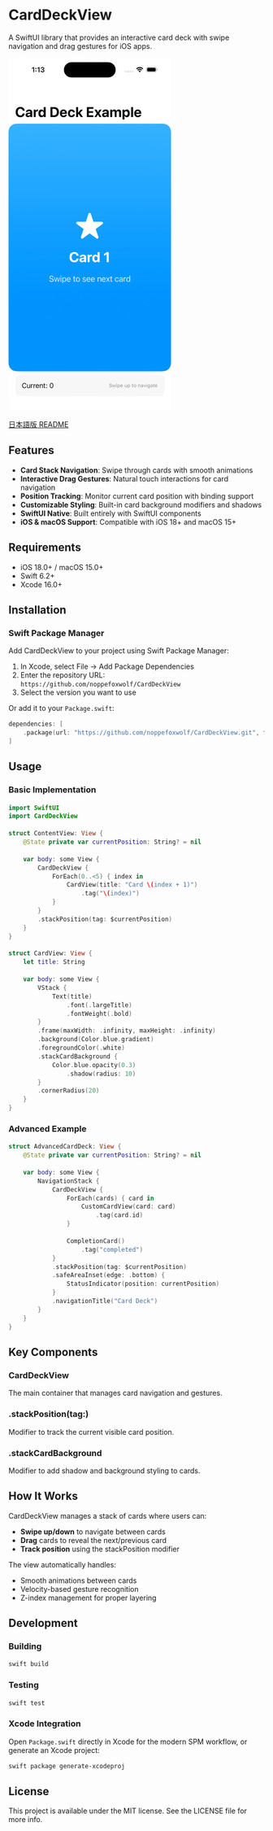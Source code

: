 # CardDeckView

A SwiftUI library that provides an interactive card deck with swipe navigation and drag gestures for iOS apps.

![Example](.github/docs/example.gif)

[日本語版 README](.github/docs/README_ja.md)

## Features

- **Card Stack Navigation**: Swipe through cards with smooth animations
- **Interactive Drag Gestures**: Natural touch interactions for card navigation
- **Position Tracking**: Monitor current card position with binding support
- **Customizable Styling**: Built-in card background modifiers and shadows
- **SwiftUI Native**: Built entirely with SwiftUI components
- **iOS & macOS Support**: Compatible with iOS 18+ and macOS 15+

## Requirements

- iOS 18.0+ / macOS 15.0+
- Swift 6.2+
- Xcode 16.0+

## Installation

### Swift Package Manager

Add CardDeckView to your project using Swift Package Manager:

1. In Xcode, select File → Add Package Dependencies
2. Enter the repository URL: `https://github.com/noppefoxwolf/CardDeckView`
3. Select the version you want to use

Or add it to your `Package.swift`:

```swift
dependencies: [
    .package(url: "https://github.com/noppefoxwolf/CardDeckView.git", from: "1.0.0")
]
```

## Usage

### Basic Implementation

```swift
import SwiftUI
import CardDeckView

struct ContentView: View {
    @State private var currentPosition: String? = nil
    
    var body: some View {
        CardDeckView {
            ForEach(0..<5) { index in
                CardView(title: "Card \(index + 1)")
                    .tag("\(index)")
            }
        }
        .stackPosition(tag: $currentPosition)
    }
}

struct CardView: View {
    let title: String
    
    var body: some View {
        VStack {
            Text(title)
                .font(.largeTitle)
                .fontWeight(.bold)
        }
        .frame(maxWidth: .infinity, maxHeight: .infinity)
        .background(Color.blue.gradient)
        .foregroundColor(.white)
        .stackCardBackground {
            Color.blue.opacity(0.3)
                .shadow(radius: 10)
        }
        .cornerRadius(20)
    }
}
```

### Advanced Example

```swift
struct AdvancedCardDeck: View {
    @State private var currentPosition: String? = nil
    
    var body: some View {
        NavigationStack {
            CardDeckView {
                ForEach(cards) { card in
                    CustomCardView(card: card)
                        .tag(card.id)
                }
                
                CompletionCard()
                    .tag("completed")
            }
            .stackPosition(tag: $currentPosition)
            .safeAreaInset(edge: .bottom) {
                StatusIndicator(position: currentPosition)
            }
            .navigationTitle("Card Deck")
        }
    }
}
```

## Key Components

### CardDeckView
The main container that manages card navigation and gestures.

### .stackPosition(tag:)
Modifier to track the current visible card position.

### .stackCardBackground
Modifier to add shadow and background styling to cards.

## How It Works

CardDeckView manages a stack of cards where users can:
- **Swipe up/down** to navigate between cards
- **Drag** cards to reveal the next/previous card
- **Track position** using the stackPosition modifier

The view automatically handles:
- Smooth animations between cards
- Velocity-based gesture recognition
- Z-index management for proper layering

## Development

### Building

```bash
swift build
```

### Testing

```bash
swift test
```

### Xcode Integration

Open `Package.swift` directly in Xcode for the modern SPM workflow, or generate an Xcode project:

```bash
swift package generate-xcodeproj
```

## License

This project is available under the MIT license. See the LICENSE file for more info.